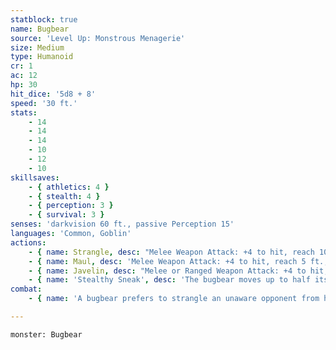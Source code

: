 ```yaml
---
statblock: true
name: Bugbear
source: 'Level Up: Monstrous Menagerie'
size: Medium
type: Humanoid
cr: 1
ac: 12
hp: 30
hit_dice: '5d8 + 8'
speed: '30 ft.'
stats:
    - 14
    - 14
    - 14
    - 10
    - 12
    - 10
skillsaves:
    - { athletics: 4 }
    - { stealth: 4 }
    - { perception: 3 }
    - { survival: 3 }
senses: 'darkvision 60 ft., passive Perception 15'
languages: 'Common, Goblin'
actions:
    - { name: Strangle, desc: "Melee Weapon Attack: +4 to hit, reach 10 ft., one Medium or smaller creature that is surprised, grappled by the bugbear, or that can't see the bugbear. Hit: 9 (2d6 + 2) bludgeoning damage, and the target is pulled 5 feet towards the bugbear and grappled (escape DC 12). Until this grapple ends, the bugbear automatically hits with the Strangle attack and the target can't breathe." }
    - { name: Maul, desc: 'Melee Weapon Attack: +4 to hit, reach 5 ft., one target. Hit: 9 (2d6 + 2) bludgeoning damage.' }
    - { name: Javelin, desc: "Melee or Ranged Weapon Attack: +4 to hit, reach 5 ft. or range 30/120 ft., one target. Hit: 5 (1d6 + 2) piercing damage, or 12 (3d6 + 2) piercing damage if the target is a creature that is surprised or that can't see the bugbear." }
    - { name: 'Stealthy Sneak', desc: 'The bugbear moves up to half its Speed without provoking opportunity attacks. It can then attempt to hide.' }
combat:
    - { name: 'A bugbear prefers to strangle an unaware opponent from hiding', desc: 'It fights with its maul if it must, but when badly injured it uses its Stealthy Sneak to reach a hiding spot and then either attack with its javelin or strangle a passing creature.' }

---
```

```statblock
monster: Bugbear
```
